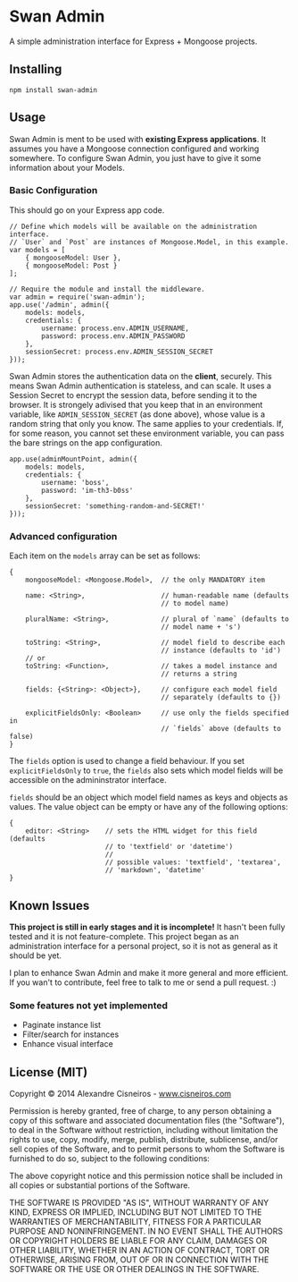 # Swan Admin

A simple administration interface for Express + Mongoose projects.

## Installing

    npm install swan-admin

## Usage

Swan Admin is ment to be used with **existing Express applications**. It assumes you have a Mongoose connection configured and working somewhere. To configure Swan Admin, you just have to give it some information about your Models.

### Basic Configuration

This should go on your Express app code.

    // Define which models will be available on the administration interface.
    // `User` and `Post` are instances of Mongoose.Model, in this example.
    var models = [
        { mongooseModel: User },
        { mongooseModel: Post }
    ];

    // Require the module and install the middleware.
    var admin = require('swan-admin');
    app.use('/admin', admin({
        models: models,
        credentials: {
            username: process.env.ADMIN_USERNAME,
            password: process.env.ADMIN_PASSWORD
        },
        sessionSecret: process.env.ADMIN_SESSION_SECRET
    }));

Swan Admin stores the authentication data on the **client**, securely. This means Swan Admin authentication is stateless, and can scale. It uses a Session Secret to encrypt the session data, before sending it to the browser. It is strongely adivised that you keep that in an environment variable, like `ADMIN_SESSION_SECRET` (as done above), whose value is a random string that only you know. The same applies to your credentials. If, for some reason, you cannot set these environment variable, you can pass the bare strings on the app configuration.

    app.use(adminMountPoint, admin({
        models: models,
        credentials: {
            username: 'boss',
            password: 'im-th3-b0ss'
        },
        sessionSecret: 'something-random-and-SECRET!'
    }));

### Advanced configuration

Each item on the `models` array can be set as follows:
    
    {
        mongooseModel: <Mongoose.Model>,  // the only MANDATORY item

        name: <String>,                   // human-readable name (defaults
                                          // to model name)

        pluralName: <String>,             // plural of `name` (defaults to
                                          // model name + 's')

        toString: <String>,               // model field to describe each
                                          // instance (defaults to 'id')
        // or
        toString: <Function>,             // takes a model instance and
                                          // returns a string

        fields: {<String>: <Object>},     // configure each model field
                                          // separately (defaults to {})

        explicitFieldsOnly: <Boolean>     // use only the fields specified in
                                          // `fields` above (defaults to false)
    }

The `fields` option is used to change a field behaviour. If you set `explicitFieldsOnly` to `true`, the `fields` also sets which model fields will be accessible on the admininstrator interface.

`fields` should be an object which model field names as keys and objects as values. The value object can be empty or have any of the following options:

    {
        editor: <String>    // sets the HTML widget for this field (defaults
                            // to 'textfield' or 'datetime')
                            // 
                            // possible values: 'textfield', 'textarea',
                            // 'markdown', 'datetime'
    }

## Known Issues

**This project is still in early stages and it is incomplete!** It hasn't been fully tested and it is not feature-complete. This project began as an administration interface for a personal project, so it is not as general as it should be yet.

I plan to enhance Swan Admin and make it more general and more efficient. If you wan't to contribute, feel free to talk to me or send a pull request. :)

### Some features not yet implemented

* Paginate instance list
* Filter/search for instances
* Enhance visual interface

## License (MIT)
Copyright © 2014 Alexandre Cisneiros - www.cisneiros.com

Permission is hereby granted, free of charge, to any person obtaining a copy
of this software and associated documentation files (the "Software"), to deal
in the Software without restriction, including without limitation the rights
to use, copy, modify, merge, publish, distribute, sublicense, and/or sell
copies of the Software, and to permit persons to whom the Software is
furnished to do so, subject to the following conditions:

The above copyright notice and this permission notice shall be included in
all copies or substantial portions of the Software.

THE SOFTWARE IS PROVIDED "AS IS", WITHOUT WARRANTY OF ANY KIND, EXPRESS OR
IMPLIED, INCLUDING BUT NOT LIMITED TO THE WARRANTIES OF MERCHANTABILITY,
FITNESS FOR A PARTICULAR PURPOSE AND NONINFRINGEMENT. IN NO EVENT SHALL THE
AUTHORS OR COPYRIGHT HOLDERS BE LIABLE FOR ANY CLAIM, DAMAGES OR OTHER
LIABILITY, WHETHER IN AN ACTION OF CONTRACT, TORT OR OTHERWISE, ARISING FROM,
OUT OF OR IN CONNECTION WITH THE SOFTWARE OR THE USE OR OTHER DEALINGS IN
THE SOFTWARE.